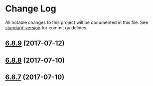 # Change Log

All notable changes to this project will be documented in this file.
See [standard-version](https://github.com/conventional-changelog/standard-version) for commit guidelines.

<a name="6.8.9"></a>
## [6.8.9](https://github.com/sejoker/cf-ui/compare/cf-component-modal@6.8.6...cf-component-modal@6.8.9) (2017-07-12)




<a name="6.8.8"></a>
## [6.8.8](https://github.com/koddsson/cf-ui/compare/cf-component-modal@6.8.7...cf-component-modal@6.8.8) (2017-07-10)




<a name="6.8.7"></a>
## [6.8.7](https://github.com/koddsson/cf-ui/compare/cf-component-modal@6.8.6...cf-component-modal@6.8.7) (2017-07-10)
